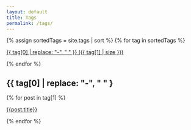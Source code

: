 ```yaml
---
layout: default
title: Tags
permalink: /tags/
---
```


{% assign sortedTags = site.tags | sort %}
{% for tag in sortedTags %}

<a href="#{{tag[0]}}">{{ tag[0] | replace: "-", "&nbsp;" }}&nbsp;({{ tag[1] | size }})</a>

{% endfor %}

<h2 id="{{ tag[0] }}">{{ tag[0] | replace: "-", "&nbsp;" }</h2>

{% for post in tag[1] %}

<a href="{{ post.url }}" title="{{ post.title }}">{{post.title}}</a>

{% endfor %}
